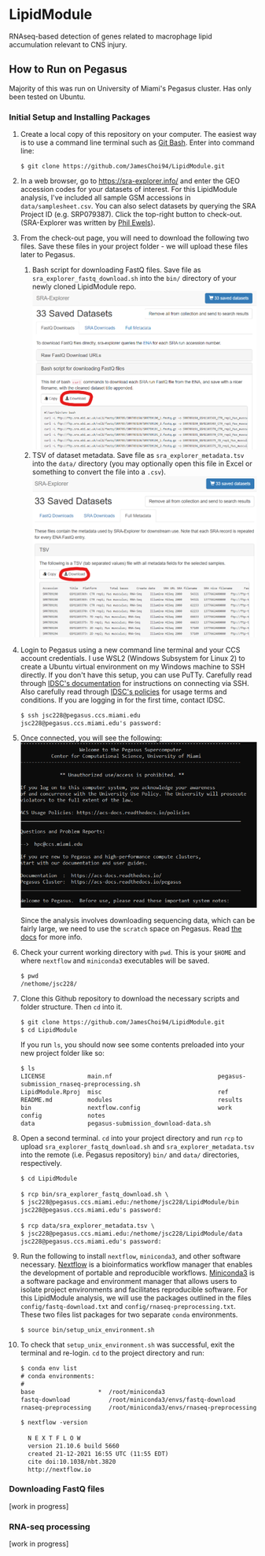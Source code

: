 # LipidModule

RNAseq-based detection of genes related to macrophage lipid accumulation relevant to CNS injury.

## How to Run on Pegasus

Majority of this was run on University of Miami's Pegasus cluster. Has only been tested on Ubuntu.

### Initial Setup and Installing Packages

1. Create a local copy of this repository on your computer. The easiest way is to use a command line terminal such as [Git Bash](https://git-scm.com/downloads). Enter into command line:
    ```
    $ git clone https://github.com/JamesChoi94/LipidModule.git
    ```
1. In a web browser, go to https://sra-explorer.info/ and enter the GEO accession codes for your datasets of interest. For this LipidModule analysis, I've included all sample GSM accessions in `data/samplesheet.csv`. You can also select datasets by querying the SRA Project ID (e.g. SRP079387). Click the top-right button to check-out. (SRA-Explorer was written by [Phil Ewels](http://phil.ewels.co.uk/)).
1. From the check-out page, you will need to download the following two files. Save these files in your project folder - we will upload these files later to Pegasus.
    1. Bash script for downloading FastQ files. Save file as `sra_explorer_fastq_download.sh` into the `bin/` directory of your newly cloned LipidModule repo.
    ![sra-explorer-fastq-download](./notes/sra-explorer-fastq-download.png)
    2. TSV of dataset metadata. Save file as `sra_explorer_metadata.tsv` into the `data/` directory (you may optionally open this file in Excel or something to convert the file into a `.csv`).
    ![sra-explorer-metadata-download](./notes/sra-explorer-metadata-download.png)
1. Login to Pegasus using a new command line terminal and your CCS account credentials. I use WSL2 (Windows Subsystem for Linux 2) to create a Ubuntu virtual environment on my Windows machine to SSH directly. If you don't have this setup, you can use PuTTy. Carefully read through [IDSC's documentation](https://acs-docs.readthedocs.io/services/1-access.html#ssh) for instructions on connecting via SSH. Also carefully read through [IDSC's policies](https://acs-docs.readthedocs.io/policies/policies.html#policies) for usage terms and conditions. If you are logging in for the first time, contact IDSC. 
    ```
    $ ssh jsc228@pegasus.ccs.miami.edu
    jsc228@pegasus.ccs.miami.edu's password:
    ```
1. Once connected, you will see the following:
    ![pegasus-login](./notes/pegasus-login.png)
    
    Since the analysis involves downloading sequencing data, which can be fairly large, we need to use the `scratch` space on Pegasus. Read [the docs](https://acs-docs.readthedocs.io/pegasus/env/1-intro.html#pegasus-filesystems) for more info.

1. Check your current working directory with `pwd`. This is your `$HOME` and where `nextflow` and `miniconda3` executables will be saved.
    ```
    $ pwd
    /nethome/jsc228/
    ```
1. Clone this Github repository to download the necessary scripts and folder structure. Then `cd` into it.
    ```
    $ git clone https://github.com/JamesChoi94/LipidModule.git
    $ cd LipidModule
    ```
    If you run `ls`, you should now see some contents preloaded into your new project folder like so:
    ```
    $ ls
    LICENSE            main.nf                              pegasus-submission_rnaseq-preprocessing.sh
    LipidModule.Rproj  misc                                 ref
    README.md          modules                              results
    bin                nextflow.config                      work
    config             notes
    data               pegasus-submission_download-data.sh
    ```
1. Open a second terminal. `cd` into your project directory and run `rcp` to upload `sra_explorer_fastq_download.sh` and `sra_explorer_metadata.tsv` into the remote (i.e. Pegasus repository) `bin/` and `data/` directories, respectively.
    ```
    $ cd LipidModule

    $ rcp bin/sra_explorer_fastq_download.sh \
    $ jsc228@pegasus.ccs.miami.edu:/nethome/jsc228/LipidModule/bin
    jsc228@pegasus.ccs.miami.edu's password:

    $ rcp data/sra_explorer_metadata.tsv \
    $ jsc228@pegasus.ccs.miami.edu:/nethome/jsc228/LipidModule/data
    jsc228@pegasus.ccs.miami.edu's password:
    ```
1. Run the following to install `nextflow`, `miniconda3`, and other software necessary. [Nextflow](https://github.com/nextflow-io/nextflow) is a bioinformatics workflow manager that enables the development of portable and reproducible workflows. [Miniconda3](https://docs.conda.io/en/latest/miniconda.html) is a software package and environment manager that allows users to isolate project environments and facilitates reproducible software. For this LipidModule analysis, we will use the packages outlined in the files `config/fastq-download.txt` and `config/rnaseq-preprocessing.txt`. These two files list packages for two separate `conda` environments.
    ```
    $ source bin/setup_unix_environment.sh
    ```
1.  To check that `setup_unix_environment.sh` was successful, exit the terminal and re-login. `cd` to the project directory and run:
    ```
    $ conda env list
    # conda environments:
    #
    base                  *  /root/miniconda3
    fastq-download           /root/miniconda3/envs/fastq-download
    rnaseq-preprocessing     /root/miniconda3/envs/rnaseq-preprocessing
    ```
    ```
    $ nextflow -version

      N E X T F L O W
      version 21.10.6 build 5660
      created 21-12-2021 16:55 UTC (11:55 EDT)
      cite doi:10.1038/nbt.3820
      http://nextflow.io
    ```

### Downloading FastQ files

[work in progress]

### RNA-seq processing

[work in progress]

<!-- 1. Before you begin, create a tab-delimited (.tsv) sample spreadsheet of study GSM accessions from which you wish to pull. See [sample spreadsheet](data/samples_sheet.tsv) for an example. _Note_: First column, which contains the GSM accession codes, is __required__. I recommend having study titles in the second column. All other columns are not required. Save this file somewhere on your local machine (i.e. your own computer). You can obtain GSM acceessions by searchin individual studies using their GEO accessions.

1. Get SRR accession associated for the GSM accessions in the sample sheet.
    ```
    # After conda activate LipidModule
    source bin/Geo2Sra.sh -s data/samplesheet.csv
    ```
1. Create a file named `configure_directories.sh` with commands to set your `nethome` and `scratch` directory locations. 
    ```
    echo "export NETHOME=/nethome/jsc228/LipidModule" >> configure_directories.sh
    echo "export SCRATCH=/scratch/projects/lemmon/jsc228/LipidModule" >> configure_directories.sh
    ```


Run the following to change your working directory to your designated folder in `scratch`.
    ``` 
    cd /scratch/projects/lemmon/jsc228/
    ```

1. Install necessary packages and software (e.g. conda, R, etc.)
    ```
    bash scripts/setup_linux_environment.sh
    ```
1. Setup environment variables.
    ```
    source ENV.sh
    ```   
1. Query NCBI.
    ```
    R scripts/query_gsm2sra.r
    ```
1. -->
